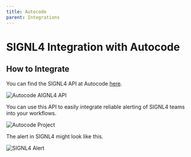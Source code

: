 ```yaml
---
title: Autocode
parent: Integrations
---
```


# SIGNL4 Integration with Autocode

## How to Integrate

You can find the SIGNL4 API at Autocode [here](https://autocode.com/signl4/api/).

![Autocode AIGNL4 API](stdlib-autocode-signl4-api.png)


You can use this API to easily integrate reliable alerting of SIGNL4 teams into your workflows.

![Autocode Project](stdlib-autocode-project.png)

The alert in SIGNL4 might look like this.

![SIGNL4 Alert](signl4-autocode.png)
